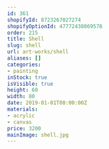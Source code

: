 ```yaml
---
id: 361
shopifyId: 8723267027274
shopifyOptionId: 47772438069578
order: 215
title: Shell
slug: shell
url: art-works/shell
aliases: []
categories:
- painting
inStock: true
isVisible: true
height: 60
width: 80
date: 2019-01-01T00:00:00Z
materials:
- acrylic
- canvas
price: 3200
mainImage: shell.jpg
---
```

